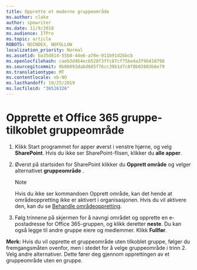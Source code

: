 ```yaml
---
title: Opprette et moderne gruppeområde
ms.author: clake
author: spowriter
ms.date: 11/9/2018
ms.audience: ITPro
ms.topic: article
ROBOTS: NOINDEX, NOFOLLOW
localization_priority: Normal
ms.assetid: ba35d814-55b8-44e6-a70e-011b91d2bbcb
ms.openlocfilehash: caeb3d464ecb528f3ffc87cf75be4a3f9b410798
ms.sourcegitcommit: 0b06093dabd685f76cc39b1d7c0f8b03883b6e79
ms.translationtype: MT
ms.contentlocale: nb-NO
ms.lasthandoff: 10/25/2019
ms.locfileid: "36516326"
---
```

# <a name="create-an-office-365-group-connected-team-site"></a>Opprette et Office 365 gruppe-tilkoblet gruppeområde

1. Klikk Start programmet for apper øverst i venstre hjørne, og velg **SharePoint**. Hvis du ikke ser SharePoint-flisen, klikker du **alle apper**.
    
2. Øverst på startsiden for SharePoint klikker du **Opprett område** og velger alternativet **gruppeområde** . 
    
    > [!NOTE]
    > Hvis du ikke ser kommandoen Opprett område, kan det hende at områdeoppretting ikke er aktivert i organisasjonen. Hvis du vil aktivere den, kan du se [Behandle områdeoppretting](https://go.microsoft.com/fwlink/?linkid=2009644). 
  
3. Følg trinnene på skjermen for å navngi området og opprette en e-postadresse for Office 365-gruppen, og klikk deretter **neste**. Du kan også legge til andre gruppe eiere og medlemmer. Klikk **Fullfør**.
  
 **Merk:** Hvis du vil opprette et gruppeområde uten tilkoblet gruppe, følger du fremgangsmåten ovenfor, men i stedet for å velge gruppeområde i trinn 2. Velg andre alternativer. Dette fører deg gjennom opprettingen av et gruppeområde uten en gruppe. 
    


